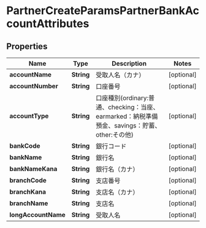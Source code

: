 

# PartnerCreateParamsPartnerBankAccountAttributes


## Properties

| Name | Type | Description | Notes |
|------------ | ------------- | ------------- | -------------|
|**accountName** | **String** | 受取人名（カナ） |  [optional] |
|**accountNumber** | **String** | 口座番号 |  [optional] |
|**accountType** | **String** | 口座種別(ordinary:普通、checking：当座、earmarked：納税準備預金、savings：貯蓄、other:その他) |  [optional] |
|**bankCode** | **String** | 銀行コード |  [optional] |
|**bankName** | **String** | 銀行名 |  [optional] |
|**bankNameKana** | **String** | 銀行名（カナ） |  [optional] |
|**branchCode** | **String** | 支店番号 |  [optional] |
|**branchKana** | **String** | 支店名（カナ） |  [optional] |
|**branchName** | **String** | 支店名 |  [optional] |
|**longAccountName** | **String** | 受取人名 |  [optional] |



